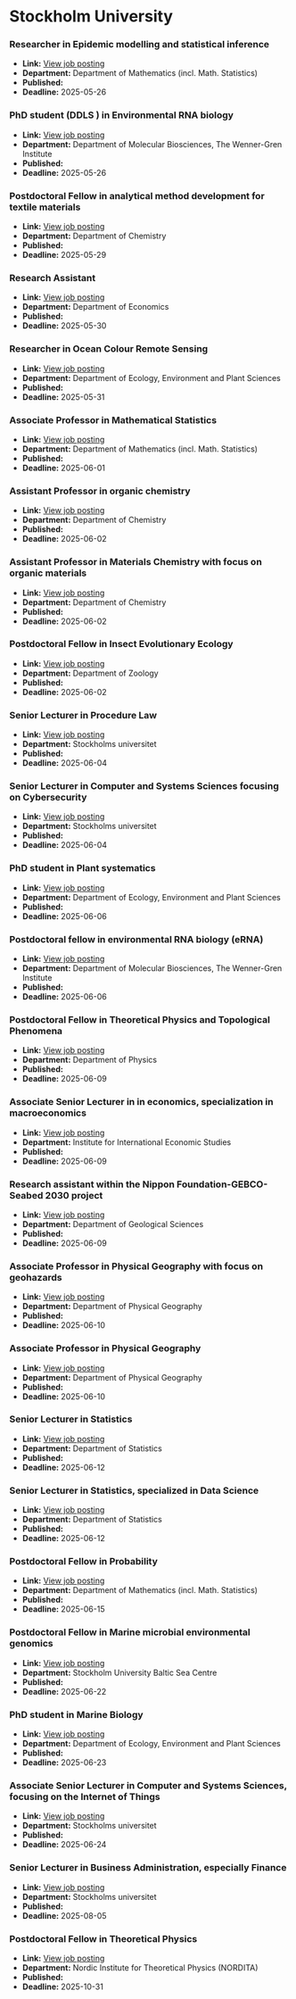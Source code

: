# Stockholm University

### Researcher in Epidemic modelling and statistical inference
- **Link:** [View job posting](https://su.varbi.com/what:job/jobID:821479/where:4/)
- **Department:** Department of Mathematics (incl. Math. Statistics)
- **Published:** 
- **Deadline:** 2025-05-26

### PhD student (DDLS ) in Environmental RNA biology
- **Link:** [View job posting](https://su.varbi.com/what:job/jobID:808749/where:4/)
- **Department:** Department of Molecular Biosciences, The Wenner-Gren Institute
- **Published:** 
- **Deadline:** 2025-05-26

### Postdoctoral Fellow in analytical method development for textile materials
- **Link:** [View job posting](https://su.varbi.com/what:job/jobID:827472/where:4/)
- **Department:** Department of Chemistry
- **Published:** 
- **Deadline:** 2025-05-29

### Research Assistant
- **Link:** [View job posting](https://su.varbi.com/what:job/jobID:826711/where:4/)
- **Department:** Department of Economics
- **Published:** 
- **Deadline:** 2025-05-30

### Researcher in Ocean Colour Remote Sensing
- **Link:** [View job posting](https://su.varbi.com/what:job/jobID:808784/where:4/)
- **Department:** Department of Ecology, Environment and Plant Sciences
- **Published:** 
- **Deadline:** 2025-05-31

### Associate Professor in Mathematical Statistics
- **Link:** [View job posting](https://su.varbi.com/what:job/jobID:815251/where:4/)
- **Department:** Department of Mathematics (incl. Math. Statistics)
- **Published:** 
- **Deadline:** 2025-06-01

### Assistant Professor in organic chemistry
- **Link:** [View job posting](https://su.varbi.com/what:job/jobID:815083/where:4/)
- **Department:** Department of Chemistry
- **Published:** 
- **Deadline:** 2025-06-02

### Assistant Professor in Materials Chemistry with focus on organic materials
- **Link:** [View job posting](https://su.varbi.com/what:job/jobID:815081/where:4/)
- **Department:** Department of Chemistry
- **Published:** 
- **Deadline:** 2025-06-02

### Postdoctoral Fellow in Insect Evolutionary Ecology
- **Link:** [View job posting](https://su.varbi.com/what:job/jobID:824767/where:4/)
- **Department:** Department of Zoology
- **Published:** 
- **Deadline:** 2025-06-02

### Senior Lecturer in Procedure Law
- **Link:** [View job posting](https://su.varbi.com/what:job/jobID:825126/where:4/)
- **Department:** Stockholms universitet
- **Published:** 
- **Deadline:** 2025-06-04

### Senior Lecturer in Computer and Systems Sciences focusing on Cybersecurity
- **Link:** [View job posting](https://su.varbi.com/what:job/jobID:819130/where:4/)
- **Department:** Stockholms universitet
- **Published:** 
- **Deadline:** 2025-06-04

### PhD student in Plant systematics
- **Link:** [View job posting](https://su.varbi.com/what:job/jobID:826108/where:4/)
- **Department:** Department of Ecology, Environment and Plant Sciences
- **Published:** 
- **Deadline:** 2025-06-06

### Postdoctoral fellow in environmental RNA biology (eRNA)
- **Link:** [View job posting](https://su.varbi.com/what:job/jobID:824101/where:4/)
- **Department:** Department of Molecular Biosciences, The Wenner-Gren Institute
- **Published:** 
- **Deadline:** 2025-06-06

### Postdoctoral Fellow in Theoretical Physics and Topological Phenomena
- **Link:** [View job posting](https://su.varbi.com/what:job/jobID:825667/where:4/)
- **Department:** Department of Physics
- **Published:** 
- **Deadline:** 2025-06-09

### Associate Senior Lecturer in in economics, specialization in macroeconomics
- **Link:** [View job posting](https://su.varbi.com/what:job/jobID:819122/where:4/)
- **Department:** Institute for International Economic Studies
- **Published:** 
- **Deadline:** 2025-06-09

### Research assistant within the Nippon Foundation-GEBCO-Seabed 2030 project
- **Link:** [View job posting](https://su.varbi.com/what:job/jobID:826757/where:4/)
- **Department:** Department of Geological Sciences
- **Published:** 
- **Deadline:** 2025-06-09

### Associate Professor in Physical Geography with focus on geohazards
- **Link:** [View job posting](https://su.varbi.com/what:job/jobID:815267/where:4/)
- **Department:** Department of Physical Geography
- **Published:** 
- **Deadline:** 2025-06-10

### Associate Professor in Physical Geography
- **Link:** [View job posting](https://su.varbi.com/what:job/jobID:815132/where:4/)
- **Department:** Department of Physical Geography
- **Published:** 
- **Deadline:** 2025-06-10

### Senior Lecturer in Statistics
- **Link:** [View job posting](https://su.varbi.com/what:job/jobID:811265/where:4/)
- **Department:** Department of Statistics
- **Published:** 
- **Deadline:** 2025-06-12

### Senior Lecturer in Statistics, specialized in Data Science
- **Link:** [View job posting](https://su.varbi.com/what:job/jobID:811266/where:4/)
- **Department:** Department of Statistics
- **Published:** 
- **Deadline:** 2025-06-12

### Postdoctoral Fellow in Probability
- **Link:** [View job posting](https://su.varbi.com/what:job/jobID:828386/where:4/)
- **Department:** Department of Mathematics (incl. Math. Statistics)
- **Published:** 
- **Deadline:** 2025-06-15

### Postdoctoral Fellow in Marine microbial environmental genomics
- **Link:** [View job posting](https://su.varbi.com/what:job/jobID:824923/where:4/)
- **Department:** Stockholm University Baltic Sea Centre
- **Published:** 
- **Deadline:** 2025-06-22

### PhD student in Marine Biology
- **Link:** [View job posting](https://su.varbi.com/what:job/jobID:828363/where:4/)
- **Department:** Department of Ecology, Environment and Plant Sciences
- **Published:** 
- **Deadline:** 2025-06-23

### Associate Senior Lecturer in Computer and Systems Sciences, focusing on the Internet of Things
- **Link:** [View job posting](https://su.varbi.com/what:job/jobID:818520/where:4/)
- **Department:** Stockholms universitet
- **Published:** 
- **Deadline:** 2025-06-24

### Senior Lecturer in Business Administration, especially Finance
- **Link:** [View job posting](https://su.varbi.com/what:job/jobID:822481/where:4/)
- **Department:** Stockholms universitet
- **Published:** 
- **Deadline:** 2025-08-05

### Postdoctoral Fellow in Theoretical Physics
- **Link:** [View job posting](https://su.varbi.com/what:job/jobID:821810/where:4/)
- **Department:** Nordic Institute for Theoretical Physics (NORDITA)
- **Published:** 
- **Deadline:** 2025-10-31

